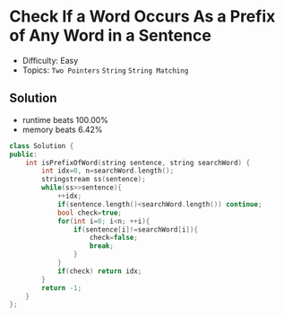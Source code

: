 # Check If a Word Occurs As a Prefix of Any Word in a Sentence
- Difficulty: Easy
- Topics: `Two Pointers` `String` `String Matching`

<!-- ## Data Structure
``` cpp
``` -->

## Solution
- runtime beats 100.00%
- memory beats 6.42%
``` cpp
class Solution {
public:
    int isPrefixOfWord(string sentence, string searchWord) {
        int idx=0, n=searchWord.length();
        stringstream ss(sentence);
        while(ss>>sentence){
            ++idx;
            if(sentence.length()<searchWord.length()) continue;
            bool check=true;
            for(int i=0; i<n; ++i){
                if(sentence[i]!=searchWord[i]){
                    check=false;
                    break;
                }
            }
            if(check) return idx;
        }
        return -1;
    }
};
```

<!-- ## Improving
### source code
- runtime beats 
- memory beats 
``` cpp
``` -->